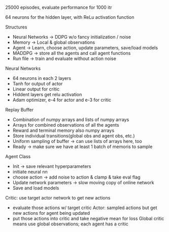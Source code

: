 25000 episodes, evaluate performance for 1000 itr

64 neurons for the hidden layer, with ReLu activation function

Structures
- Neural Networks -> DDPG w/o fancy initialization / noise
- Memory -> Local & global observations
- Agent -> Learn, choose action, update parameters, save/load models
- MADDPG -> store all the agents and call agent functions
- Run file -> train and evaluate without action noise

Neural Networks
- 64 neurons in each 2 layers
- Tanh for output of actor
- Linear output for critic
- Hiddent layers get relu activation
- Adam optimizer, e-4 for actor and e-3 for critic

Replay Buffer
- Combination of numpy arrays and lists of numpy arrays
- Arrays for combined observations of all the agents
- Reward and terminal memory also numpy arrays
- Store individual transitions(global obs and agent obs, etc.)
- Uniform sampling of buffer -> can use lists of arrays here, too
- Ready -> make sure we have at least 1 batch of memoris to sample 

Agent Class
- Init -> save relevant hyperparameters
- initiate neural nn
- choose action -> add noise to action & clamp & take eval flag
- Update network parameters -> slow moving copy of online network
- Save and load models

Critic: use target actor network to get new actions
 - evaluate those actions w/ target critic
Actor: sampled actions but get new actions for agent being updated
 - put those actions into critic and take negative mean for loss
Global critic means use global observations; each agent has a critic 

